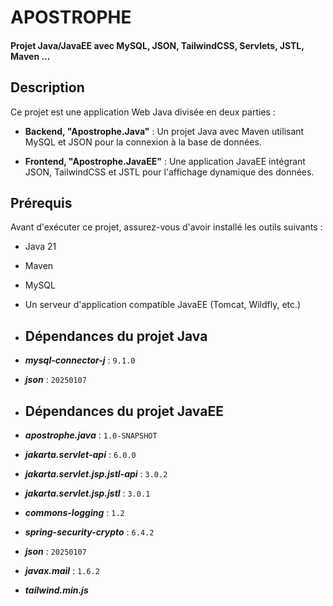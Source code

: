 # APOSTROPHE

#### Projet Java/JavaEE avec MySQL, JSON, TailwindCSS, Servlets, JSTL, Maven ...

## Description

Ce projet est une application Web Java divisée en deux parties :

- **Backend, "Apostrophe.Java"** :  Un projet Java avec Maven utilisant MySQL et JSON pour la connexion à la base de données.

- **Frontend, "Apostrophe.JavaEE"** : Une application JavaEE intégrant JSON, TailwindCSS et JSTL pour l'affichage dynamique des données.

## Prérequis

Avant d'exécuter ce projet, assurez-vous d'avoir installé les outils suivants :

- Java 21
- Maven
- MySQL
- Un serveur d'application compatible JavaEE (Tomcat, Wildfly, etc.)


- ## Dépendances du projet Java
- ***mysql-connector-j*** : `9.1.0`
- ***json*** : `20250107`

- ## Dépendances du projet JavaEE
- ***apostrophe.java*** : `1.0-SNAPSHOT`
- ***jakarta.servlet-api*** : `6.0.0`
- ***jakarta.servlet.jsp.jstl-api*** : `3.0.2`
- ***jakarta.servlet.jsp.jstl*** : `3.0.1`
- ***commons-logging*** : `1.2`
- ***spring-security-crypto*** : `6.4.2`
- ***json*** : `20250107`
- ***javax.mail*** : `1.6.2`
- ***tailwind.min.js***